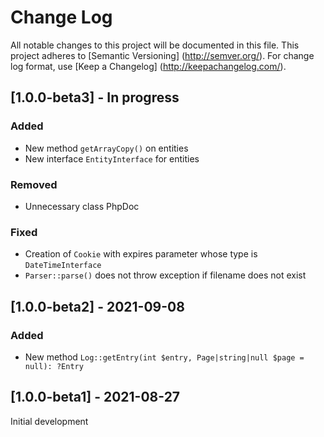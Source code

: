 # Change Log

All notable changes to this project will be documented in this file.
This project adheres to [Semantic Versioning] (http://semver.org/).
For change log format, use [Keep a Changelog] (http://keepachangelog.com/).

## [1.0.0-beta3] - In progress

### Added

- New method `getArrayCopy()` on entities
- New interface `EntityInterface` for entities

### Removed

- Unnecessary class PhpDoc

### Fixed

- Creation of `Cookie` with expires parameter whose type is `DateTimeInterface`
- `Parser::parse()` does not throw exception if filename does not exist

## [1.0.0-beta2] - 2021-09-08

### Added

- New method `Log::getEntry(int $entry, Page|string|null $page = null): ?Entry`

## [1.0.0-beta1] - 2021-08-27

Initial development

